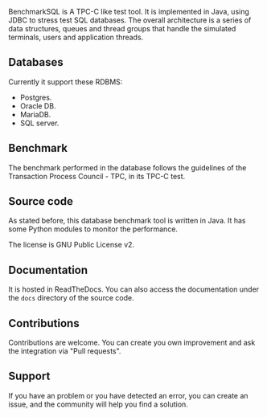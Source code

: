 BenchmarkSQL is A TPC-C like test tool.
It is implemented in Java, using JDBC to stress test SQL databases.
The overall architecture is a series of data structures, queues and thread groups that handle the simulated terminals, users and application threads.

## Databases

Currently it support these RDBMS:

 * Postgres.
 * Oracle DB.
 * MariaDB.
 * SQL server.

## Benchmark

The benchmark performed in the database follows the guidelines of the Transaction Process Council - TPC, in its TPC-C test.

## Source code

As stated before, this database benchmark tool is written in Java.
It has some Python modules to monitor the performance.

The license is GNU Public License v2.

## Documentation

It is hosted in ReadTheDocs.
You can also access the documentation under the `docs` directory of the source code.

## Contributions

Contributions are welcome. You can create you own improvement and ask the integration via "Pull requests".

## Support

If you have an problem or you have detected an error, you can create an issue, and the community will help you find a solution.
